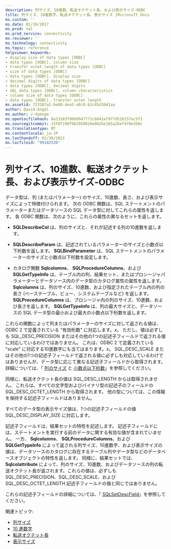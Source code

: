 ```yaml
---
description: 列サイズ、10進数、転送オクテット長、および表示サイズ-ODBC
title: 列サイズ、10進数字、転送オクテット長、表示サイズ |Microsoft Docs
ms.custom: ''
ms.date: 01/19/2017
ms.prod: sql
ms.prod_service: connectivity
ms.reviewer: ''
ms.technology: connectivity
ms.topic: reference
helpviewer_keywords:
- display size of data types [ODBC]
- data types [ODBC], column size
- transfer octet length of data types [ODBC]
- size of data types [ODBC]
- data types [ODBC], display size
- decimal digits of data types [ODBC]
- data types [ODBC], decimal digits
- SQL data types [ODBC], column characteristics
- column size of data types [ODBC]
- data types [ODBC], transfer octet length
ms.assetid: 723107a1-be08-4ea3-a8c0-b2c45d38d1aa
author: David-Engel
ms.author: v-daenge
ms.openlocfilehash: 8a23183fd60d947771cb041af977d518157ac573
ms.sourcegitcommit: 33f0f190f962059826e002be165a2bef4f9e350c
ms.translationtype: MT
ms.contentlocale: ja-JP
ms.lasthandoff: 01/30/2021
ms.locfileid: "99182530"
---
```

# <a name="column-size-decimal-digits-transfer-octet-length-and-display-size---odbc"></a>列サイズ、10進数、転送オクテット長、および表示サイズ-ODBC
データ型は、列 (またはパラメーター) のサイズ、10進数、長さ、および表示サイズによって特徴付けられます。 次の ODBC 関数は、SQL ステートメントのパラメーターまたはデータソースの SQL データ型に対してこれらの属性を返します。 各 ODBC 関数は、次のように、これらの属性の異なるセットを返します。  
  
-   **SQLDescribeCol** は、列のサイズと、それが記述する列の10進数を返します。  
  
-   **SQLDescribeParam** は、記述されているパラメーターのサイズと小数点以下桁数を返します。 **SQLBindParameter** は、SQL ステートメントのパラメーターのサイズと小数点以下桁数を設定します。  
  
-   カタログ関数 **Sqlcolumns**、 **SQLProcedureColumns**、および **SQLGetTypeInfo** は、テーブル内の列、結果セット、またはプロシージャパラメーターとデータソース内のデータ型のカタログ属性の属性を返します。 **Sqlcolumns** は、列のサイズ、10進数、および指定されたテーブル内の列の長さ (ベーステーブル、ビュー、システムテーブルなど) を返します。 **SQLProcedureColumns** は、プロシージャ内の列のサイズ、10進数、および長さを返します。 **SQLGetTypeInfo** は、列の最大サイズと、データソースの SQL データ型の最小および最大の小数点以下桁数を返します。  
  
 これらの関数によって列またはパラメーターのサイズに対して返される値は、ODBC 2 で定義されている "有効桁数" に対応します。*x*。 ただし、値は必ずしも SQL_DESC_PRECISION またはその他の1つの記述子フィールドで返される値に対応しているわけではありません。 これは、ODBC 2 で定義されている "scale" に対応する10進数字にも当てはまります。*x*。 SQL_DESC_SCALE またはその他の1つの記述子フィールドで返される値に必ずしも対応しているわけではありませんが、データ型に応じて異なる記述子フィールドから取得されます。 詳細については、「 [列のサイズ](../../../odbc/reference/appendixes/column-size.md) と [小数点以下桁数](../../../odbc/reference/appendixes/decimal-digits.md)」を参照してください。  
  
 同様に、転送オクテット長の値は SQL_DESC_LENGTH からは取得されません。 これらは、すべての文字型およびバイナリ型の記述子のフィールドの SQL_DESC_OCTET_LENGTH から取得されます。 他の型については、この情報を保持する記述子フィールドはありません。  
  
 すべてのデータ型の表示サイズ値は、1つの記述子フィールドの値 SQL_DESC_DISPLAY_SIZE に対応します。  
  
 記述子フィールドは、結果セットの特性を記述します。 記述子フィールドには、ステートメントを実行する前のデータに関する有効な値が含まれていません。 一方、 **Sqlcolumns**、 **SQLProcedureColumns**、および **SQLGetTypeInfo** によって返される列サイズ、10進数字、および表示サイズの値は、データソースのカタログに存在するテーブル列やデータ型などのデータベースオブジェクトの特性を返します。 同様に、結果セットでは、 **Sqlcolattribute** によって、列のサイズ、10進数、およびデータソースの列の転送オクテット長が返されます。これらの値は、必ずしも SQL_DESC_PRECISION、SQL_DESC_SCALE、および SQL_DESC_OCTET_LENGTH 記述子フィールドの値と同じではありません。  
  
 これらの記述子フィールドの詳細については、「 [SQLSetDescField](../../../odbc/reference/syntax/sqlsetdescfield-function.md)」を参照してください。  
  
 関連トピック:  
  
-   [列サイズ](../../../odbc/reference/appendixes/column-size.md)  
-   [10 進数字](../../../odbc/reference/appendixes/decimal-digits.md)  
-   [転送オクテット長](../../../odbc/reference/appendixes/transfer-octet-length.md)  
-   [表示サイズ](../../../odbc/reference/appendixes/display-size.md)
